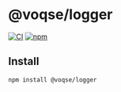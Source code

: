# @voqse/logger

[![CI](https://img.shields.io/github/actions/workflow/status/voqse/node-logger/ci.yml?branch=master)](https://github.com/voqse/node-logger/actions/workflows/ci.yml)
[![npm](https://img.shields.io/npm/v/@voqse/logger)](https://www.npmjs.com/package/@voqse/logger)

## Install
```shell
npm install @voqse/logger
```
